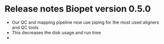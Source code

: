 # Release notes Biopet version 0.5.0

* Our QC and mapping pipeline now use piping for the most used aligners and QC tools
 * This decreases the disk usage and run time
* 